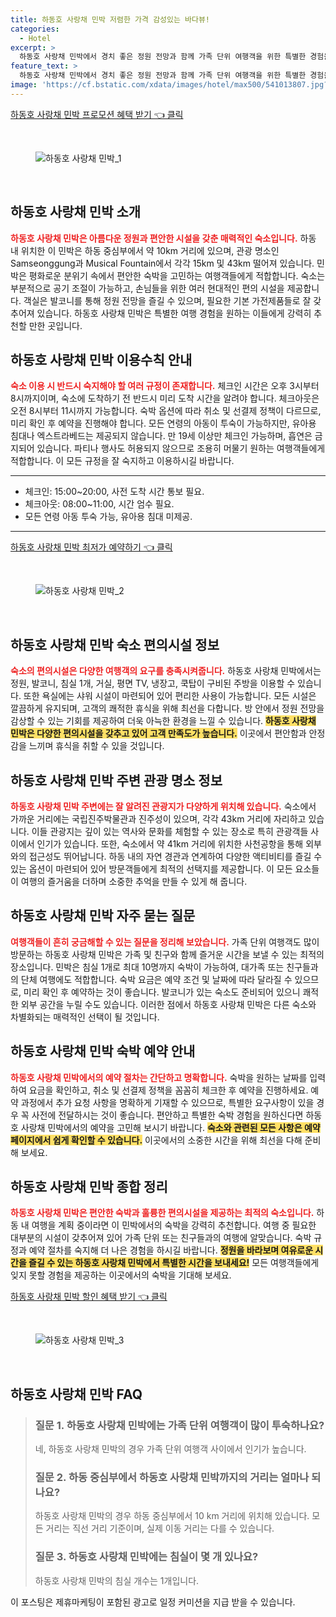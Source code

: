 ```yaml
---
title: 하동호 사랑채 민박 저렴한 가격 감성있는 바다뷰!
categories:
  - Hotel
excerpt: >
  하동호 사랑채 민박에서 경치 좋은 정원 전망과 함께 가족 단위 여행객을 위한 특별한 경험을 누리세요! 체크인은 간편하게 아늑한 숙소에서 힐링의 시간을 만끽해보세요.
feature_text: >
  하동호 사랑채 민박에서 경치 좋은 정원 전망과 함께 가족 단위 여행객을 위한 특별한 경험을 누리세요! 체크인은 간편하게 아늑한 숙소에서 힐링의 시간을 만끽해보세요.
image: 'https://cf.bstatic.com/xdata/images/hotel/max500/541013807.jpg?k=ee9e2a054fd057d35a32e64896eb7666859d08f6e193697404d2c5a0b770abbd&o=&hp=1'
---
```


<p><a class="modoo-button" href="https://tinyurl.com/2apm4g9e" rel="nofollow noopener">하동호 사랑채 민박 프로모션 혜택 받기 👈 클릭</a></p><br/>
<figure class="image"><img alt="하동호 사랑채 민박_1" src="https://cf.bstatic.com/xdata/images/hotel/max1024x768/541013768.jpg?k=c486f902a21b0e1b771dbcf183f11393f9d2c7fcadb384480b4cf1f97306dafd&amp;o=&amp;hp=1"/></figure><br/>

<h2 id="하동호사랑채민박소개">하동호 사랑채 민박 소개</h2>
<p><b><span style="color: #ee2323;">하동호 사랑채 민박은 아름다운 정원과 편안한 시설을 갖춘 매력적인 숙소입니다.</span></b> 하동 내 위치한 이 민박은 하동 중심부에서 약 10km 거리에 있으며, 관광 명소인 Samseonggung과 Musical Fountain에서 각각 15km 및 43km 떨어져 있습니다. 민박은 평화로운 분위기 속에서 편안한 숙박을 고민하는 여행객들에게 적합합니다. 숙소는 부분적으로 공기 조절이 가능하고, 손님들을 위한 여러 현대적인 편의 시설을 제공합니다. 객실은 발코니를 통해 정원 전망을 즐길 수 있으며, 필요한 기본 가전제품들로 잘 갖추어져 있습니다. 하동호 사랑채 민박은 특별한 여행 경험을 원하는 이들에게 강력히 추천할 만한 곳입니다.</p>
<h2 id="이용수칙안내">하동호 사랑채 민박 이용수칙 안내</h2>
<p><b><span style="color: #ee2323;">숙소 이용 시 반드시 숙지해야 할 여러 규정이 존재합니다.</span></b> 체크인 시간은 오후 3시부터 8시까지이며, 숙소에 도착하기 전 반드시 미리 도착 시간을 알려야 합니다. 체크아웃은 오전 8시부터 11시까지 가능합니다. 숙박 옵션에 따라 취소 및 선결제 정책이 다르므로, 미리 확인 후 예약을 진행해야 합니다. 모든 연령의 아동이 투숙이 가능하지만, 유아용 침대나 엑스트라베드는 제공되지 않습니다. 만 19세 이상만 체크인 가능하며, 흡연은 금지되어 있습니다. 파티나 행사도 허용되지 않으므로 조용히 머물기 원하는 여행객들에게 적합합니다. 이 모든 규정을 잘 숙지하고 이용하시길 바랍니다.</p>
<hr/>
<ul>
<li>체크인: 15:00~20:00, 사전 도착 시간 통보 필요.</li>
<li>체크아웃: 08:00~11:00, 시간 엄수 필요.</li>
<li>모든 연령 아동 투숙 가능, 유아용 침대 미제공.</li>
</ul>
<hr/>
<p><a class="modoo-button" href="https://tinyurl.com/2apm4g9e" rel="nofollow noopener">하동호 사랑채 민박 최저가 예약하기 👈 클릭</a></p><br/>
<figure class="image"><img alt="하동호 사랑채 민박_2" src="https://cf.bstatic.com/xdata/images/hotel/max500/541013807.jpg?k=ee9e2a054fd057d35a32e64896eb7666859d08f6e193697404d2c5a0b770abbd&amp;o=&amp;hp=1"/></figure><br/>
<h2 id="숙소편의시설정보">하동호 사랑채 민박 숙소 편의시설 정보</h2>
<p><b><span style="color: #ee2323;">숙소의 편의시설은 다양한 여행객의 요구를 충족시켜줍니다.</span></b> 하동호 사랑채 민박에서는 정원, 발코니, 침실 1개, 거실, 평면 TV, 냉장고, 쿡탑이 구비된 주방을 이용할 수 있습니다. 또한 욕실에는 샤워 시설이 마련되어 있어 편리한 사용이 가능합니다. 모든 시설은 깔끔하게 유지되며, 고객의 쾌적한 휴식을 위해 최선을 다합니다. 방 안에서 정원 전망을 감상할 수 있는 기회를 제공하여 더욱 아늑한 환경을 느낄 수 있습니다. <b><span style="background-color: #ffe066;">하동호 사랑채 민박은 다양한 편의시설을 갖추고 있어 고객 만족도가 높습니다.</span></b> 이곳에서 편안함과 안정감을 느끼며 휴식을 취할 수 있을 것입니다.</p>
<h2 id="주변관광명소정보">하동호 사랑채 민박 주변 관광 명소 정보</h2>
<p><b><span style="color: #ee2323;">하동호 사랑채 민박 주변에는 잘 알려진 관광지가 다양하게 위치해 있습니다.</span></b> 숙소에서 가까운 거리에는 국립진주박물관과 진주성이 있으며, 각각 43km 거리에 자리하고 있습니다. 이들 관광지는 깊이 있는 역사와 문화를 체험할 수 있는 장소로 특히 관광객들 사이에서 인기가 있습니다. 또한, 숙소에서 약 41km 거리에 위치한 사천공항을 통해 외부와의 접근성도 뛰어납니다. 하동 내의 자연 경관과 연계하여 다양한 액티비티를 즐길 수 있는 옵션이 마련되어 있어 방문객들에게 최적의 선택지를 제공합니다. 이 모든 요소들이 여행의 즐거움을 더하며 소중한 추억을 만들 수 있게 해 줍니다.</p>
<h2 id="자주묻는질문">하동호 사랑채 민박 자주 묻는 질문</h2>
<p><b><span style="color: #ee2323;">여행객들이 흔히 궁금해할 수 있는 질문을 정리해 보았습니다.</span></b> 가족 단위 여행객도 많이 방문하는 하동호 사랑채 민박은 가족 및 친구와 함께 즐거운 시간을 보낼 수 있는 최적의 장소입니다. 민박은 침실 1개로 최대 10명까지 숙박이 가능하여, 대가족 또는 친구들과의 단체 여행에도 적합합니다. 숙박 요금은 예약 조건 및 날짜에 따라 달라질 수 있으므로, 미리 확인 후 예약하는 것이 좋습니다. 발코니가 있는 숙소도 준비되어 있으니 쾌적한 외부 공간을 누릴 수도 있습니다. 이러한 점에서 하동호 사랑채 민박은 다른 숙소와 차별화되는 매력적인 선택이 될 것입니다.</p>
<h2 id="숙박예약">하동호 사랑채 민박 숙박 예약 안내</h2>
<p><b><span style="color: #ee2323;">하동호 사랑채 민박에서의 예약 절차는 간단하고 명확합니다.</span></b> 숙박을 원하는 날짜를 입력하여 요금을 확인하고, 취소 및 선결제 정책을 꼼꼼히 체크한 후 예약을 진행하세요. 예약 과정에서 추가 요청 사항을 명확하게 기재할 수 있으므로, 특별한 요구사항이 있을 경우 꼭 사전에 전달하시는 것이 좋습니다. 편안하고 특별한 숙박 경험을 원하신다면 하동호 사랑채 민박에서의 예약을 고민해 보시기 바랍니다. <b><span style="background-color: #ffe066;">숙소와 관련된 모든 사항은 예약 페이지에서 쉽게 확인할 수 있습니다.</span></b> 이곳에서의 소중한 시간을 위해 최선을 다해 준비해 보세요.</p>
<h2 id="종합정리">하동호 사랑채 민박 종합 정리</h2>
<p><b><span style="color: #ee2323;">하동호 사랑채 민박은 편안한 숙박과 훌륭한 편의시설을 제공하는 최적의 숙소입니다.</span></b> 하동 내 여행을 계획 중이라면 이 민박에서의 숙박을 강력히 추천합니다. 여행 중 필요한 대부분의 시설이 갖추어져 있어 가족 단위 또는 친구들과의 여행에 알맞습니다. 숙박 규정과 예약 절차를 숙지해 더 나은 경험을 하시길 바랍니다. <b><span style="background-color: #ffe066;">정원을 바라보며 여유로운 시간을 즐길 수 있는 하동호 사랑채 민박에서 특별한 시간을 보내세요!</span></b> 모든 여행객들에게 잊지 못할 경험을 제공하는 이곳에서의 숙박을 기대해 보세요.</p>

<p><a class="modoo-button" href="https://tinyurl.com/2apm4g9e" rel="nofollow noopener">하동호 사랑채 민박 할인 혜택 받기 👈 클릭</a></p><br>

<figure class="image"><img src="https://cf.bstatic.com/xdata/images/hotel/max500/541013784.jpg?k=85b147452f4311262fec2694cd71602ba93a2e7b54f3f93b62626b2037b3cff3&o=&hp=1" alt="하동호 사랑채 민박_3"></figure><br>
<h2 id="하동호 사랑채 민박_FAQ">하동호 사랑채 민박 FAQ</h2>
<div itemscope="" itemtype="https://schema.org/FAQPage"> <blockquote> <div itemscope="" itemprop="mainEntity" itemtype="https://schema.org/Question"> <h3 id="질문_1" itemprop="name">질문 1. 하동호 사랑채 민박에는 가족 단위 여행객이 많이 투숙하나요?</h3> <div itemscope="" itemprop="acceptedAnswer" itemtype="https://schema.org/Answer"> <span itemprop="text"> <p>네, 하동호 사랑채 민박의 경우 가족 단위 여행객 사이에서 인기가 높습니다.</p> </span> </div> </div> <div itemscope="" itemprop="mainEntity" itemtype="https://schema.org/Question"> <h3 id="질문_2" itemprop="name">질문 2. 하동 중심부에서 하동호 사랑채 민박까지의 거리는 얼마나 되나요?</h3> <div itemscope="" itemprop="acceptedAnswer" itemtype="https://schema.org/Answer"> <span itemprop="text"> <p>하동호 사랑채 민박의 경우 하동 중심부에서 10 km 거리에 위치해 있습니다. 모든 거리는 직선 거리 기준이며, 실제 이동 거리는 다를 수 있습니다.</p> </span> </div> </div> <div itemscope="" itemprop="mainEntity" itemtype="https://schema.org/Question"> <h3 id="질문_3" itemprop="name">질문 3. 하동호 사랑채 민박에는 침실이 몇 개 있나요?</h3> <div itemscope="" itemprop="acceptedAnswer" itemtype="https://schema.org/Answer"> <span itemprop="text"> <p>하동호 사랑채 민박의 침실 개수는 1개입니다.</p> </span> </div> </div> </blockquote> </div><p>이 포스팅은 제휴마케팅이 포함된 광고로 일정 커미션을 지급 받을 수 있습니다.</p>

